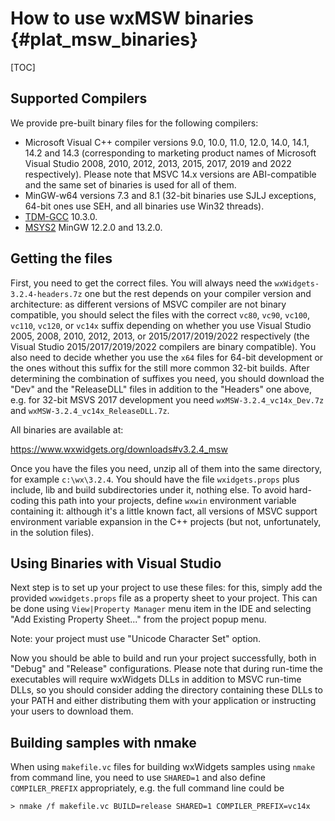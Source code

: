 How to use wxMSW binaries              {#plat_msw_binaries}
=========================

[TOC]

Supported Compilers
-------------------
We provide pre-built binary files for the following compilers:

* Microsoft Visual C++ compiler versions 9.0, 10.0, 11.0, 12.0, 14.0, 14.1, 14.2 and 14.3
  (corresponding to marketing product names of Microsoft Visual Studio 2008, 2010, 2012, 2013, 2015, 2017, 2019 and 2022 respectively). Please note that MSVC 14.x versions are ABI-compatible and the same set of binaries is used for all of them.
* MinGW-w64 versions 7.3 and 8.1 (32-bit binaries use SJLJ exceptions, 64-bit ones use SEH, and all binaries use Win32 threads).
* [TDM-GCC](https://jmeubank.github.io/tdm-gcc/) 10.3.0.
* [MSYS2](https://www.msys2.org/) MinGW 12.2.0 and 13.2.0.

Getting the files
-----------------

First, you need to get the correct files. You will always need the
`wxWidgets-3.2.4-headers.7z` one but the rest depends on your compiler version
and architecture: as different versions of MSVC compiler are not binary
compatible, you should select the files with the correct
`vc80`, `vc90`, `vc100`, `vc110`, `vc120`, or `vc14x`
suffix depending on whether you use
Visual Studio 2005, 2008, 2010, 2012, 2013, or 2015/2017/2019/2022 respectively (the Visual Studio 2015/2017/2019/2022 compilers are binary compatible).
You also need to decide whether you use the `x64` files for 64-bit development
or the ones without this suffix for the still more common 32-bit builds. After
determining the combination of suffixes you need, you should download the
"Dev" and the "ReleaseDLL" files in addition to the "Headers" one above,
e.g. for 32-bit MSVS 2017 development you need
`wxMSW-3.2.4_vc14x_Dev.7z` and `wxMSW-3.2.4_vc14x_ReleaseDLL.7z`.

All binaries are available at:

https://www.wxwidgets.org/downloads#v3.2.4_msw

Once you have the files you need, unzip all of them into the same directory, for
example `c:\wx\3.2.4`. You should have the file `wxidgets.props` plus include, lib and build subdirectories under
it, nothing else. To avoid hard-coding this path into your projects, define
`wxwin` environment variable containing it: although it's a little known fact,
all versions of MSVC support environment variable expansion in the C++ projects
(but not, unfortunately, in the solution files).

Using Binaries with Visual Studio
---------------------------------

Next step is to set up your project to use these files: for this, simply add
the provided `wxwidgets.props` file as a property sheet to your project.
This can be done using `View|Property Manager` menu item in the IDE and
selecting "Add Existing Property Sheet..." from the project popup menu.

Note: your project must use "Unicode Character Set" option.

Now you should be able to build and run your project successfully, both in
"Debug" and "Release" configurations. Please note that during run-time the
executables will require wxWidgets DLLs in addition to MSVC run-time DLLs, so
you should consider adding the directory containing these DLLs to your PATH and
either distributing them with your application or instructing your users to
download them.

Building samples with nmake
---------------------------

When using `makefile.vc` files for building wxWidgets samples using `nmake`
from command line, you need to use `SHARED=1` and also define `COMPILER_PREFIX`
appropriately, e.g. the full command line could be

    > nmake /f makefile.vc BUILD=release SHARED=1 COMPILER_PREFIX=vc14x

